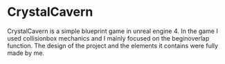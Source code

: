 # CrystalCavern

CrystalCavern is a simple blueprint game in unreal engine 4. In the game I used collisionbox mechanics and I mainly focused on the beginoverlap function. The design of the project and the elements it contains were fully made by me.